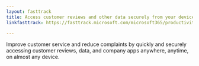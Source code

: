 ```yaml
---
layout: fasttrack
title: Access customer reviews and other data securely from your device
linkfasttrack: https://fasttrack.microsoft.com/microsoft365/productivitylibrary/Access-customer-reviews-and-other-data-securely-from-your-device 

---
```

Improve customer service and reduce complaints by quickly and securely accessing customer reviews, data, and company apps anywhere, anytime, on almost any device.